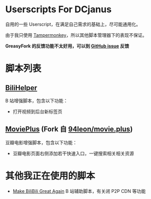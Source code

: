 # Userscripts For DCjanus

自用的一些 Userscript，在满足自己需求的基础上，尽可能通用化。

由于我只使用 [Tampermonkey](https://www.tampermonkey.net/)，所以其他脚本管理器下的表现不保证。

**GreasyFork 的反馈功能不太好用，可以到 [GitHub issue](https://github.com/DCjanus/userscripts/issues) 反馈**

# 脚本列表

## [BiliHelper](https://greasyfork.org/zh-CN/scripts/469242)

B 站增强脚本，包含以下功能：

-   打开视频到后台新标签页

## [MoviePlus](https://greasyfork.org/zh-CN/scripts/469243) (Fork 自 [94leon/movie.plus](https://github.com/94leon/movie.plus))

豆瓣电影增强脚本，包含以下功能：

-   豆瓣电影页面右侧添加若干快速入口，一键搜索相关相关资源

# 其他我正在使用的脚本

-   [Make BiliBili Great Again](https://greasyfork.org/zh-CN/scripts/415714) B 站辅助脚本，有关闭 P2P CDN 等功能
